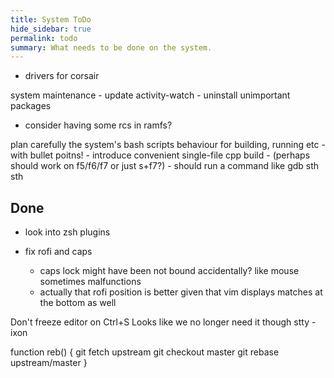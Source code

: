 ```yaml
---
title: System ToDo
hide_sidebar: true
permalink: todo
summary: What needs to be done on the system. 
---
```


- drivers for corsair

system maintenance
	- update activity-watch
	- uninstall unimportant packages

- consider having some rcs in ramfs?

plan carefully the system's bash scripts behaviour for building, running etc 
	- with bullet poitns!
	- introduce convenient single-file cpp build
		- (perhaps should work on f5/f6/f7 or just s+f7?)
		- should run a command like gdb sth sth

## Done

- look into zsh plugins

- fix rofi and caps
	- caps lock might have been not bound accidentally? like mouse sometimes malfunctions
	- actually that rofi position is better given that vim displays matches at the bottom as well 

 Don't freeze editor on Ctrl+S
 Looks like we no longer need it though
 stty -ixon

function reb() {
	git fetch upstream
	git checkout master
	git rebase upstream/master
}

